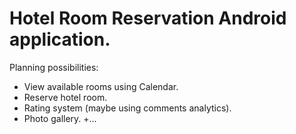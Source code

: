 # Hotel Room Reservation Android application.

Planning possibilities:
+ View available rooms using Calendar.
+ Reserve hotel room.
+ Rating system (maybe using comments analytics).
+ Photo gallery.
+...
